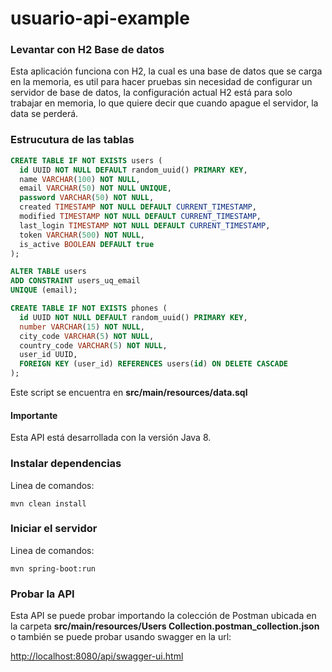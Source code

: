 # usuario-api-example

### Levantar con H2 Base de datos
Esta aplicación funciona con H2, la cual es una base de datos que se carga en la memoria, es util para hacer pruebas sin necesidad de configurar un servidor de base de datos, la configuración actual H2 está para solo trabajar en memoria, lo que quiere decir que cuando apague el servidor, la data se perderá.

### Estrucutura de las tablas

``` sql
CREATE TABLE IF NOT EXISTS users (
  id UUID NOT NULL DEFAULT random_uuid() PRIMARY KEY,
  name VARCHAR(100) NOT NULL,
  email VARCHAR(50) NOT NULL UNIQUE,
  password VARCHAR(50) NOT NULL,
  created TIMESTAMP NOT NULL DEFAULT CURRENT_TIMESTAMP,
  modified TIMESTAMP NOT NULL DEFAULT CURRENT_TIMESTAMP,
  last_login TIMESTAMP NOT NULL DEFAULT CURRENT_TIMESTAMP,
  token VARCHAR(500) NOT NULL,
  is_active BOOLEAN DEFAULT true
);

ALTER TABLE users
ADD CONSTRAINT users_uq_email
UNIQUE (email);

CREATE TABLE IF NOT EXISTS phones (
  id UUID NOT NULL DEFAULT random_uuid() PRIMARY KEY,
  number VARCHAR(15) NOT NULL,
  city_code VARCHAR(5) NOT NULL,
  country_code VARCHAR(5) NOT NULL,
  user_id UUID,
  FOREIGN KEY (user_id) REFERENCES users(id) ON DELETE CASCADE
);


```

Este script se encuentra en <b>src/main/resources/data.sql</b>

#### Importante
Esta API está desarrollada con la versión Java 8.

### Instalar dependencias
Linea de comandos:

```
mvn clean install
```

### Iniciar el servidor
Linea de comandos:

```
mvn spring-boot:run
```
### Probar la API
Esta API se puede probar importando la colección de Postman ubicada en la carpeta <b>src/main/resources/Users Collection.postman_collection.json</b> o también se puede probar usando swagger en la url:

<http://localhost:8080/api/swagger-ui.html>
